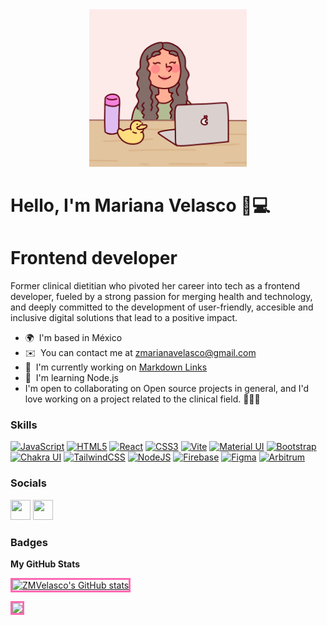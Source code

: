 <div align="center">
  <img src="https://raw.githubusercontent.com/ZMVelasco/ZMVelasco/main/Avatar_mariana.png" class="avatar" alt="Mariana Velasco Illustration" style="width: 50%; height: 50%;">
</div>

<h1><strong>Hello, I'm Mariana Velasco 🌸💻</strong></h1>
<h1><strong>Frontend developer</strong></h1>

Former clinical dietitian who pivoted her career into tech as a frontend developer, fueled by a strong passion for merging health and technology, and deeply committed to the development of user-friendly, accesible and inclusive digital solutions that lead to a positive impact.

* 🌍  I'm based in México
* ✉️  You can contact me at [zmarianavelasco@gmail.com](mailto:zmarianavelasco@gmail.com)
* 🚀  I'm currently working on [Markdown Links](http://github.com/ZMVelasco/md-links-lite)
* 🧠  I'm learning Node.js
* I'm open to collaborating on Open source projects in general, and I'd love working on a project related to the clinical field. 👩🏽‍⚕️

### Skills


<p align="left">
<a href="https://developer.mozilla.org/en-US/docs/Web/JavaScript" target="_blank" rel="noreferrer"><img src="https://raw.githubusercontent.com/danielcranney/readme-generator/main/public/icons/skills/javascript-colored.svg" width="36" height="36" alt="JavaScript" /></a>
<a href="https://developer.mozilla.org/en-US/docs/Glossary/HTML5" target="_blank" rel="noreferrer"><img src="https://raw.githubusercontent.com/danielcranney/readme-generator/main/public/icons/skills/html5-colored.svg" width="36" height="36" alt="HTML5" /></a>
<a href="https://reactjs.org/" target="_blank" rel="noreferrer"><img src="https://raw.githubusercontent.com/danielcranney/readme-generator/main/public/icons/skills/react-colored.svg" width="36" height="36" alt="React" /></a>
<a href="https://www.w3.org/TR/CSS/#css" target="_blank" rel="noreferrer"><img src="https://raw.githubusercontent.com/danielcranney/readme-generator/main/public/icons/skills/css3-colored.svg" width="36" height="36" alt="CSS3" /></a>
<a href="https://vitejs.dev/" target="_blank" rel="noreferrer"><img src="https://raw.githubusercontent.com/danielcranney/readme-generator/main/public/icons/skills/vite-colored.svg" width="36" height="36" alt="Vite" /></a>
  <a href="https://mui.com/" target="_blank" rel="noreferrer"><img src="https://raw.githubusercontent.com/danielcranney/readme-generator/main/public/icons/skills/materialui-colored.svg" width="36" height="36" alt="Material UI" /></a>
<a href="https://getbootstrap.com/" target="_blank" rel="noreferrer"><img src="https://raw.githubusercontent.com/danielcranney/readme-generator/main/public/icons/skills/bootstrap-colored.svg" width="36" height="36" alt="Bootstrap" /></a>
<a href="https://chakra-ui.com/" target="_blank" rel="noreferrer"><img src="https://raw.githubusercontent.com/danielcranney/readme-generator/main/public/icons/skills/chakra-colored.svg" width="36" height="36" alt="Chakra UI" /></a>
<a href="https://tailwindcss.com/" target="_blank" rel="noreferrer"><img src="https://raw.githubusercontent.com/danielcranney/readme-generator/main/public/icons/skills/tailwindcss-colored.svg" width="36" height="36" alt="TailwindCSS" /></a>
<a href="https://nodejs.org/en/" target="_blank" rel="noreferrer"><img src="https://raw.githubusercontent.com/danielcranney/readme-generator/main/public/icons/skills/nodejs-colored.svg" width="36" height="36" alt="NodeJS" /></a>
<a href="https://firebase.google.com/" target="_blank" rel="noreferrer"><img src="https://raw.githubusercontent.com/danielcranney/readme-generator/main/public/icons/skills/firebase-colored.svg" width="36" height="36" alt="Firebase" /></a>
<a href="https://www.figma.com/" target="_blank" rel="noreferrer"><img src="https://raw.githubusercontent.com/danielcranney/readme-generator/main/public/icons/skills/figma-colored.svg" width="36" height="36" alt="Figma" /></a>
<a href="https://portal.arbitrum.one/" target="_blank" rel="noreferrer"><img src="https://raw.githubusercontent.com/danielcranney/readme-generator/main/public/icons/skills/arbitrum-colored.svg" width="36" height="36" alt="Arbitrum" /></a>
</p>


### Socials

<p align="left"> <a href="https://www.github.com/ZMVelasco" target="_blank" rel="noreferrer"><img src="https://raw.githubusercontent.com/danielcranney/readme-generator/main/public/icons/socials/github.svg" width="32" height="32" /></a> <a href="https://www.linkedin.com/in/zmariana-velasco" target="_blank" rel="noreferrer"><img src="https://raw.githubusercontent.com/danielcranney/readme-generator/main/public/icons/socials/linkedin.svg" width="32" height="32" /></a></p>

### Badges

<b>My GitHub Stats</b>

<a href="http://www.github.com/ZMVelasco"><img src="https://github-readme-stats.vercel.app/api?username=ZMVelasco&show_icons=true&hide=&count_private=true&title_color=CCCCFF&text_color=ffffff&icon_color=CCCCFF&bg_color=000000&hide_border=true&show_icons=true" alt="ZMVelasco's GitHub stats" style="border: 3px solid #FF69B4;" /></a>

<a href="http://www.github.com/ZMVelasco"><img src="https://github-readme-streak-stats.herokuapp.com/?user=ZMVelasco&stroke=ffffff&background=000000&ring=CCCCFF&fire=CCCCFF&currStreakNum=ffffff&currStreakLabel=CCCCFF&sideNums=ffffff&sideLabels=ffffff&dates=ffffff&hide_border=true" style="border: 3px solid #FF69B4;" /></a>
